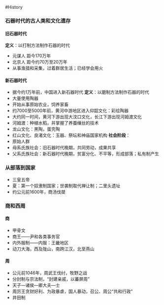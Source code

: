 #History 
### 石器时代的古人类和文化遗存
#### 旧石器时代
**定义**：以打制方法制作石器的时代
- 元谋人 距今170万年
- 北京人 距今约70万至20万年
- 从事渔猎和采集，过着群居生活；已经学会用火
#### 新石器时代
- 据今约1万年前，中国进入新石器时代
**定义**：以磨制方法制作石器的时代
- 大量使用陶器
- 开始从事原始农业，饲养家畜
- 约7000至5000年前，黄河中游地区进入仰韶文化：彩绘陶器
- 大约同一时间，黄河下游出现大汶口文化，长江下游出现河姆渡文化
- 河姆渡：种植水稻，并掌握了养蚕缫丝的技术
- 龙山文化：黑陶，蛋壳陶
- 红山文化、良渚文化：玉器、祭坛和神庙国家机构
**社会阶段**：
- 原始人群
- 母系氏族社会：旧石器时代晚期，共同劳动，成果共享
- 父系氏族社会：新石器时代晚期，贫富分化、不平等，形成部落；私有制产生 
### 从部落到国家
- 三皇五帝
- 夏：第一个奴隶制国家；世袭制取代禅让制；二里头遗址
- 约公元前1600年，商汤伐桀
### 商和西周
#### 商
- 甲骨文
- 商王——尹和各类事务官
- 内外服制——内服：王畿地区
- 动刀大海，西及陇山，南跨江汉，北至燕山
#### 周
- 公元前1046年，周武王伐纣，牧野之战
- 分封制与宗法制，“封建亲戚，以蕃屏周”
- 天子—诸侯—卿大夫—士
- 周厉王贪财好利、为政暴虐，国人暴动，召公、周公“共和行政”
- 井田制
